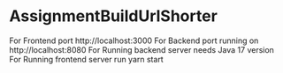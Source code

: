 # AssignmentBuildUrlShorter
For Frontend port http://localhost:3000
For Backend port running on http://localhost:8080
For Running backend server needs Java 17 version 
For Running frontend server run yarn start
